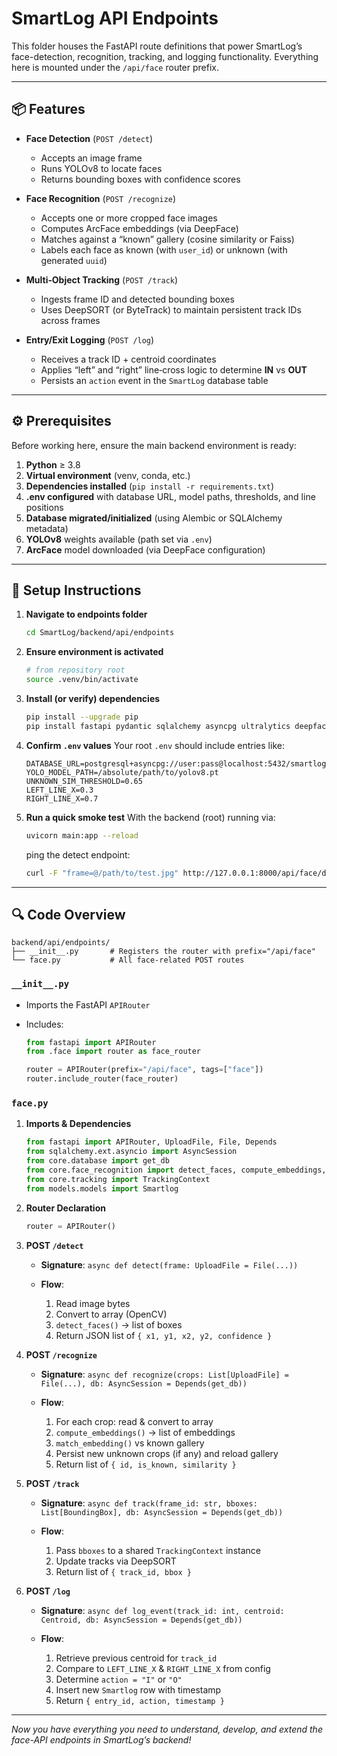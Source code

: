 # SmartLog API Endpoints

This folder houses the FastAPI route definitions that power SmartLog’s face-detection, recognition, tracking, and logging functionality. Everything here is mounted under the `/api/face` router prefix.

---

## 📦 Features

- **Face Detection** (`POST /detect`)  
  - Accepts an image frame  
  - Runs YOLOv8 to locate faces  
  - Returns bounding boxes with confidence scores

- **Face Recognition** (`POST /recognize`)  
  - Accepts one or more cropped face images  
  - Computes ArcFace embeddings (via DeepFace)  
  - Matches against a “known” gallery (cosine similarity or Faiss)  
  - Labels each face as known (with `user_id`) or unknown (with generated `uuid`)

- **Multi‐Object Tracking** (`POST /track`)  
  - Ingests frame ID and detected bounding boxes  
  - Uses DeepSORT (or ByteTrack) to maintain persistent track IDs across frames

- **Entry/Exit Logging** (`POST /log`)  
  - Receives a track ID + centroid coordinates  
  - Applies “left” and “right” line‐cross logic to determine **IN** vs **OUT**  
  - Persists an `action` event in the `SmartLog` database table

---

## ⚙️ Prerequisites

Before working here, ensure the main backend environment is ready:

1. **Python** ≥ 3.8  
2. **Virtual environment** (venv, conda, etc.)  
3. **Dependencies installed** (`pip install -r requirements.txt`)  
4. **.env configured** with database URL, model paths, thresholds, and line positions  
5. **Database migrated/initialized** (using Alembic or SQLAlchemy metadata)  
6. **YOLOv8** weights available (path set via `.env`)  
7. **ArcFace** model downloaded (via DeepFace configuration)

---

## 🚀 Setup Instructions

1. **Navigate to endpoints folder**  
   ```bash
   cd SmartLog/backend/api/endpoints

2. **Ensure environment is activated**

   ```bash
   # from repository root
   source .venv/bin/activate
   ```

3. **Install (or verify) dependencies**

   ```bash
   pip install --upgrade pip
   pip install fastapi pydantic sqlalchemy asyncpg ultralytics deepface opencv-python scipy
   ```

4. **Confirm `.env` values**
   Your root `.env` should include entries like:

   ```
   DATABASE_URL=postgresql+asyncpg://user:pass@localhost:5432/smartlog
   YOLO_MODEL_PATH=/absolute/path/to/yolov8.pt
   UNKNOWN_SIM_THRESHOLD=0.65
   LEFT_LINE_X=0.3
   RIGHT_LINE_X=0.7
   ```

5. **Run a quick smoke test**
   With the backend (root) running via:

   ```bash
   uvicorn main:app --reload
   ```

   ping the detect endpoint:

   ```bash
   curl -F "frame=@/path/to/test.jpg" http://127.0.0.1:8000/api/face/detect
   ```

---

## 🔍 Code Overview

```
backend/api/endpoints/
├── __init__.py       # Registers the router with prefix="/api/face"
└── face.py           # All face-related POST routes
```

### `__init__.py`

* Imports the FastAPI `APIRouter`
* Includes:

  ```python
  from fastapi import APIRouter
  from .face import router as face_router

  router = APIRouter(prefix="/api/face", tags=["face"])
  router.include_router(face_router)
  ```

### `face.py`

1. **Imports & Dependencies**

   ```python
   from fastapi import APIRouter, UploadFile, File, Depends
   from sqlalchemy.ext.asyncio import AsyncSession
   from core.database import get_db
   from core.face_recognition import detect_faces, compute_embeddings, match_embedding
   from core.tracking import TrackingContext
   from models.models import Smartlog
   ```

2. **Router Declaration**

   ```python
   router = APIRouter()
   ```

3. **POST `/detect`**

   * **Signature**: `async def detect(frame: UploadFile = File(...))`
   * **Flow**:

     1. Read image bytes
     2. Convert to array (OpenCV)
     3. `detect_faces()` → list of boxes
     4. Return JSON list of `{ x1, y1, x2, y2, confidence }`

4. **POST `/recognize`**

   * **Signature**: `async def recognize(crops: List[UploadFile] = File(...), db: AsyncSession = Depends(get_db))`
   * **Flow**:

     1. For each crop: read & convert to array
     2. `compute_embeddings()` → list of embeddings
     3. `match_embedding()` vs known gallery
     4. Persist new unknown crops (if any) and reload gallery
     5. Return list of `{ id, is_known, similarity }`

5. **POST `/track`**

   * **Signature**: `async def track(frame_id: str, bboxes: List[BoundingBox], db: AsyncSession = Depends(get_db))`
   * **Flow**:

     1. Pass `bboxes` to a shared `TrackingContext` instance
     2. Update tracks via DeepSORT
     3. Return list of `{ track_id, bbox }`

6. **POST `/log`**

   * **Signature**: `async def log_event(track_id: int, centroid: Centroid, db: AsyncSession = Depends(get_db))`
   * **Flow**:

     1. Retrieve previous centroid for `track_id`
     2. Compare to `LEFT_LINE_X` & `RIGHT_LINE_X` from config
     3. Determine `action = "I"` or `"O"`
     4. Insert new `Smartlog` row with timestamp
     5. Return `{ entry_id, action, timestamp }`

---

*Now you have everything you need to understand, develop, and extend the face-API endpoints in SmartLog’s backend!*
